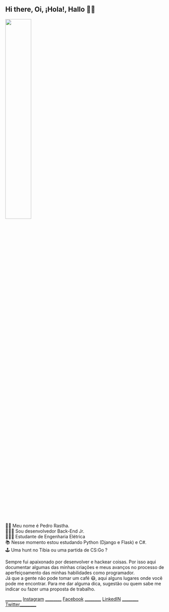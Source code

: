 <h2 class="code-line" data-line-start=0 data-line-end=1 ><a id="Hi_there_Oi_Hola_Hallo__0"></a>Hi there, Oi, ¡Hola!, Hallo 👋🏾</h2>

<img src="https://iili.io/dK8Whl.png" width="40%">

<p class="has-line-data" data-line-start="5" data-line-end="10">👦🏾 Meu nome é Pedro Rastha.<br>
🧑🏾‍💻 Sou desenvolvedor Back-End Jr.<br>
🧑🏾‍🔬 Estudante de Engenharia Elétrica<br>
📚 Nesse momento estou estudando Python (Django e Flask) e C#.<br>
🕹️ Uma hunt no Tibia ou uma partida de CS:Go ?</p>
<p class="has-line-data" data-line-start="11" data-line-end="13">Sempre fui apaixonado por desenvolver e hackear coisas. Por isso aqui documentar algumas das minhas criações e meus avanços no processo de aperfeiçoamento das minhas habilidades como programador.<br>
Já que a gente não pode tomar um café 😷, aqui alguns lugares onde você pode me encontrar. Para me dar alguma dica, sugestão ou quem sabe me indicar ou fazer uma proposta de trabalho.</p>
<p class="has-line-data" data-line-start="15" data-line-end="16"><a href="">________</a><img src="https://iili.io/d28daj.png" alt=""> <a href="http://www.instagram.com/pedrorastha">Instagram</a>   <a href="">________</a><img src="https://iili.io/d28J3b.png" alt=""> <a href="http://www.facebook.com/pedrorastha">Facebook</a> <a href="">________</a><img src="https://iili.io/d2896u.png" alt=""> <a href="https://www.linkedin.com/in/pedrorastha/">LinkedIN</a> <a href="">________</a><img src="https://iili.io/d2828x.png" alt=""> <a href="http://www.twitter.com/pedrorastha">Twitter</a><a href="">________</a></p>
